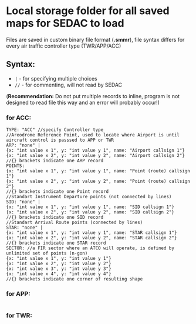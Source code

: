 # Local storage folder for all saved maps for SEDAC to load
Files are saved in custom binary file format (**.smmr**), file syntax differs for every air traffic controller type (TWR/APP/ACC)

## Syntax:
- `|` - for specifying multiple choices
- `//` - for commenting, will not read by SEDAC

(**Recommendation:** Do not put multiple records to inline, program is not designed to read file this way and an error will probably occur!)

### for ACC:

```
TYPE: "ACC" //specify Controller type
//Areodrome Reference Point, used to locate where Airport is until aircraft control is passsed to APP or TWR
ARP: "none" |
{x: "int value x 1", y: "int value y 1", name: "Airport callsign 1"}
{x: "int value x 2", y: "int value y 2", name: "Airport callsign 2"}
//{} brackets indicate one ARP record
POINTS: 
{x: "int value x 1", y: "int value y 1", name: "Point (route) callsign 1"}
{x: "int value x 2", y: "int value y 2", name: "Point (route) callsign 2"}
//{} brackets indicate one Point record
//Standart Instrument Departure points (not connected by lines)
SID: "none" |
{x: "int value x 1", y: "int value y 1", name: "SID callsign 1"}
{x: "int value x 2", y: "int value y 2", name: "SID callsign 2"}
//{} brackets indicate one SID record
//Standart Arrival Route points (connected by lines)
STAR: "none" |
{x: "int value x 1", y: "int value y 1", name: "STAR callsign 1"}
{x: "int value x 2", y: "int value y 2", name: "STAR callsign 2"}
//{} brackets indicate one STAR record
SECTOR: //a FIR sector where an ATCO will operate, is defined by unlimited set of points (n-gon)
{x: "int value x 1", y: "int value y 1"}
{x: "int value x 2", y: "int value y 2"}
{x: "int value x 3", y: "int value y 3"}
{x: "int value x 4", y: "int value y 4"}
//{} brackets indicate one corner of resulting shape
```

### for APP:

```
```

### for TWR:

```
```
